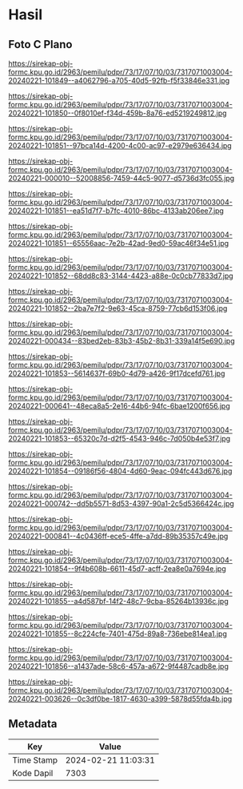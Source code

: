 # Hasil

## Foto C Plano

https://sirekap-obj-formc.kpu.go.id/2963/pemilu/pdpr/73/17/07/10/03/7317071003004-20240221-101849--a4062796-a705-40d5-92fb-f5f33846e331.jpg

https://sirekap-obj-formc.kpu.go.id/2963/pemilu/pdpr/73/17/07/10/03/7317071003004-20240221-101850--0f8010ef-f34d-459b-8a76-ed5219249812.jpg

https://sirekap-obj-formc.kpu.go.id/2963/pemilu/pdpr/73/17/07/10/03/7317071003004-20240221-101851--97bca14d-4200-4c00-ac97-e2979e636434.jpg

https://sirekap-obj-formc.kpu.go.id/2963/pemilu/pdpr/73/17/07/10/03/7317071003004-20240221-000010--52008856-7459-44c5-9077-d5736d3fc055.jpg

https://sirekap-obj-formc.kpu.go.id/2963/pemilu/pdpr/73/17/07/10/03/7317071003004-20240221-101851--ea51d7f7-b7fc-4010-86bc-4133ab206ee7.jpg

https://sirekap-obj-formc.kpu.go.id/2963/pemilu/pdpr/73/17/07/10/03/7317071003004-20240221-101851--65556aac-7e2b-42ad-9ed0-59ac46f34e51.jpg

https://sirekap-obj-formc.kpu.go.id/2963/pemilu/pdpr/73/17/07/10/03/7317071003004-20240221-101852--68dd8c83-3144-4423-a88e-0c0cb77833d7.jpg

https://sirekap-obj-formc.kpu.go.id/2963/pemilu/pdpr/73/17/07/10/03/7317071003004-20240221-101852--2ba7e7f2-9e63-45ca-8759-77cb6d153f06.jpg

https://sirekap-obj-formc.kpu.go.id/2963/pemilu/pdpr/73/17/07/10/03/7317071003004-20240221-000434--83bed2eb-83b3-45b2-8b31-339a14f5e690.jpg

https://sirekap-obj-formc.kpu.go.id/2963/pemilu/pdpr/73/17/07/10/03/7317071003004-20240221-101853--5614637f-69b0-4d79-a426-9f17dcefd761.jpg

https://sirekap-obj-formc.kpu.go.id/2963/pemilu/pdpr/73/17/07/10/03/7317071003004-20240221-000641--48eca8a5-2e16-44b6-94fc-6bae1200f656.jpg

https://sirekap-obj-formc.kpu.go.id/2963/pemilu/pdpr/73/17/07/10/03/7317071003004-20240221-101853--65320c7d-d2f5-4543-946c-7d050b4e53f7.jpg

https://sirekap-obj-formc.kpu.go.id/2963/pemilu/pdpr/73/17/07/10/03/7317071003004-20240221-101854--09186f56-4804-4d60-9eac-094fc443d676.jpg

https://sirekap-obj-formc.kpu.go.id/2963/pemilu/pdpr/73/17/07/10/03/7317071003004-20240221-000742--dd5b5571-8d53-4397-90a1-2c5d5366424c.jpg

https://sirekap-obj-formc.kpu.go.id/2963/pemilu/pdpr/73/17/07/10/03/7317071003004-20240221-000841--4c0436ff-ece5-4ffe-a7dd-89b35357c49e.jpg

https://sirekap-obj-formc.kpu.go.id/2963/pemilu/pdpr/73/17/07/10/03/7317071003004-20240221-101854--9f4b608b-6611-45d7-acff-2ea8e0a7694e.jpg

https://sirekap-obj-formc.kpu.go.id/2963/pemilu/pdpr/73/17/07/10/03/7317071003004-20240221-101855--a4d587bf-14f2-48c7-9cba-85264b13936c.jpg

https://sirekap-obj-formc.kpu.go.id/2963/pemilu/pdpr/73/17/07/10/03/7317071003004-20240221-101855--8c224cfe-7401-475d-89a8-736ebe814ea1.jpg

https://sirekap-obj-formc.kpu.go.id/2963/pemilu/pdpr/73/17/07/10/03/7317071003004-20240221-101856--a1437ade-58c6-457a-a672-9f4487cadb8e.jpg

https://sirekap-obj-formc.kpu.go.id/2963/pemilu/pdpr/73/17/07/10/03/7317071003004-20240221-003626--0c3df0be-1817-4630-a399-5878d55fda4b.jpg


## Metadata

| Key        | Value               |
| ---------- | ------------------- |
| Time Stamp | 2024-02-21 11:03:31 |
| Kode Dapil | 7303                |



